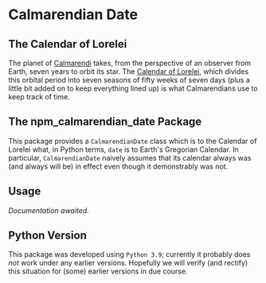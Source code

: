 # Calmarendian Date
## The Calendar of Lorelei
The planet of [Calmarendi](https://www.worldanvil.com/w/calmarendi-natasha-moorfield/a/calmarendi-article) takes, from the perspective of an observer from Earth, seven years to orbit its star. The [Calendar of Lorelei](https://www.worldanvil.com/w/calmarendi-natasha-moorfield/a/the-calendar-of-lorelei-article), which divides this orbital period into seven seasons of fifty weeks of seven days (plus a little bit added on to keep everything lined up) is what Calmarendians use to keep track of time.

## The npm_calmarendian_date Package
This package provides a `CalmarendianDate` class which is to the Calendar of Lorelei what, in Python terms, `date` is to Earth's Gregorian Calendar. In particular, `CalmarendianDate` naively assumes that its calendar always was (and always will be) in effect even though it demonstrably was not.

## Usage
*Documentation awaited.*

## Python Version
This package was developed using `Python 3.9`; currently it probably does _not_ work under any earlier versions.  Hopefully we will verify (and rectify) this situation for (some) earlier versions in due course.